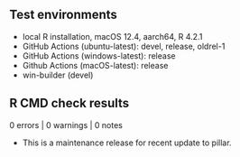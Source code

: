 ## Test environments

* local R installation, macOS 12.4, aarch64, R 4.2.1
* GitHub Actions (ubuntu-latest): devel, release, oldrel-1
* GitHub Actions (windows-latest): release
* Github Actions (macOS-latest): release
* win-builder (devel)

## R CMD check results

0 errors | 0 warnings | 0 notes

* This is a maintenance release for recent update to pillar.
